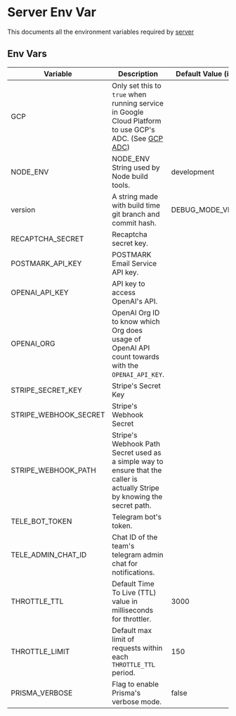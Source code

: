 # Server Env Var
This documents all the environment variables required by [server](../server/)


## Env Vars
| Variable              | Description                                                                                                                | Default Value (if any) |
| --------------------- | -------------------------------------------------------------------------------------------------------------------------- | ---------------------- |
| GCP                   | Only set this to `true` when running service in Google Cloud Platform to use GCP's ADC. (See [GCP ADC](./GCP%20ADC.md))    |                        |
| NODE_ENV              | NODE_ENV String used by Node build tools.                                                                                  | development            |
| version               | A string made with build time git branch and commit hash.                                                                  | DEBUG_MODE_VERSION     |
| RECAPTCHA_SECRET      | Recaptcha secret key.                                                                                                      |                        |
| POSTMARK_API_KEY      | POSTMARK Email Service API key.                                                                                            |                        |
| OPENAI_API_KEY        | API key to access OpenAI's API.                                                                                            |                        |
| OPENAI_ORG            | OpenAI Org ID to know which Org does usage of OpenAI API count towards with the `OPENAI_API_KEY`.                          |                        |
| STRIPE_SECRET_KEY     | Stripe's Secret Key                                                                                                        |                        |
| STRIPE_WEBHOOK_SECRET | Stripe's Webhook Secret                                                                                                    |                        |
| STRIPE_WEBHOOK_PATH   | Stripe's Webhook Path Secret used as a simple way to ensure that the caller is actually Stripe by knowing the secret path. |                        |
| TELE_BOT_TOKEN        | Telegram bot's token.                                                                                                      |                        |
| TELE_ADMIN_CHAT_ID    | Chat ID of the team's telegram admin chat for notifications.                                                               |                        |
| THROTTLE_TTL          | Default Time To Live (TTL) value in milliseconds for throttler.                                                            | 3000                   |
| THROTTLE_LIMIT        | Default max limit of requests within each `THROTTLE_TTL` period.                                                           | 150                    |
| PRISMA_VERBOSE        | Flag to enable Prisma's verbose mode.                                                                                      | false                  |
